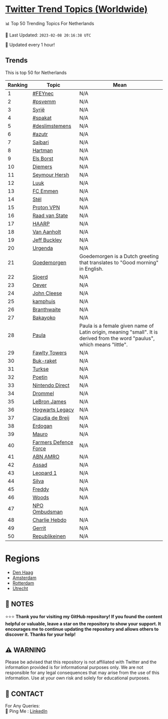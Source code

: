 [Twitter Trend Topics (Worldwide)](https://github.com/ErcinDedeoglu/Twitter-Trend-Topics)
==========


📊 Top 50 Trending Topics For Netherlands

📆 Last Updated: `2023-02-08 20:16:38 UTC`

🔧 Updated every 1 hour!


## Trends

This is top 50 for Netherlands

| Ranking | Topic | Mean |
| ------- | ------------ | ------------ |
| 1 | [#FEYnec](http://twitter.com/search?q=%23FEYnec) | N/A |
| 2 | [#psvemm](http://twitter.com/search?q=%23psvemm) | N/A |
| 3 | [Syrië](http://twitter.com/search?q=Syri%c3%ab) | N/A |
| 4 | [#spakat](http://twitter.com/search?q=%23spakat) | N/A |
| 5 | [#deslimstemens](http://twitter.com/search?q=%23deslimstemens) | N/A |
| 6 | [#azutr](http://twitter.com/search?q=%23azutr) | N/A |
| 7 | [Saibari](http://twitter.com/search?q=Saibari) | N/A |
| 8 | [Hartman](http://twitter.com/search?q=Hartman) | N/A |
| 9 | [Els Borst](http://twitter.com/search?q=Els+Borst) | N/A |
| 10 | [Diemers](http://twitter.com/search?q=Diemers) | N/A |
| 11 | [Seymour Hersh](http://twitter.com/search?q=Seymour+Hersh) | N/A |
| 12 | [Luuk](http://twitter.com/search?q=Luuk) | N/A |
| 13 | [FC Emmen](http://twitter.com/search?q=FC+Emmen) | N/A |
| 14 | [Stél](http://twitter.com/search?q=St%c3%a9l) | N/A |
| 15 | [Proton VPN](http://twitter.com/search?q=Proton+VPN) | N/A |
| 16 | [Raad van State](http://twitter.com/search?q=Raad+van+State) | N/A |
| 17 | [HAARP](http://twitter.com/search?q=HAARP) | N/A |
| 18 | [Van Aanholt](http://twitter.com/search?q=Van+Aanholt) | N/A |
| 19 | [Jeff Buckley](http://twitter.com/search?q=Jeff+Buckley) | N/A |
| 20 | [Urgenda](http://twitter.com/search?q=Urgenda) | N/A |
| 21 | [Goedemorgen](http://twitter.com/search?q=Goedemorgen) | Goedemorgen is a Dutch greeting that translates to "Good morning" in English. |
| 22 | [Sjoerd](http://twitter.com/search?q=Sjoerd) | N/A |
| 23 | [Oever](http://twitter.com/search?q=Oever) | N/A |
| 24 | [John Cleese](http://twitter.com/search?q=John+Cleese) | N/A |
| 25 | [kamphuis](http://twitter.com/search?q=kamphuis) | N/A |
| 26 | [Branthwaite](http://twitter.com/search?q=Branthwaite) | N/A |
| 27 | [Bakayoko](http://twitter.com/search?q=Bakayoko) | N/A |
| 28 | [Paula](http://twitter.com/search?q=Paula) | Paula is a female given name of Latin origin, meaning "small". It is derived from the word "paulus", which means "little". |
| 29 | [Fawlty Towers](http://twitter.com/search?q=Fawlty+Towers) | N/A |
| 30 | [Buk-raket](http://twitter.com/search?q=Buk-raket) | N/A |
| 31 | [Turkse](http://twitter.com/search?q=Turkse) | N/A |
| 32 | [Poetin](http://twitter.com/search?q=Poetin) | N/A |
| 33 | [Nintendo Direct](http://twitter.com/search?q=Nintendo+Direct) | N/A |
| 34 | [Drommel](http://twitter.com/search?q=Drommel) | N/A |
| 35 | [LeBron James](http://twitter.com/search?q=LeBron+James) | N/A |
| 36 | [Hogwarts Legacy](http://twitter.com/search?q=Hogwarts+Legacy) | N/A |
| 37 | [Claudia de Breij](http://twitter.com/search?q=Claudia+de+Breij) | N/A |
| 38 | [Erdogan](http://twitter.com/search?q=Erdogan) | N/A |
| 39 | [Mauro](http://twitter.com/search?q=Mauro) | N/A |
| 40 | [Farmers Defence Force](http://twitter.com/search?q=Farmers+Defence+Force) | N/A |
| 41 | [ABN AMRO](http://twitter.com/search?q=ABN+AMRO) | N/A |
| 42 | [Assad](http://twitter.com/search?q=Assad) | N/A |
| 43 | [Leopard 1](http://twitter.com/search?q=Leopard+1) | N/A |
| 44 | [Silva](http://twitter.com/search?q=Silva) | N/A |
| 45 | [Freddy](http://twitter.com/search?q=Freddy) | N/A |
| 46 | [Woods](http://twitter.com/search?q=Woods) | N/A |
| 47 | [NPO Ombudsman](http://twitter.com/search?q=NPO+Ombudsman) | N/A |
| 48 | [Charlie Hebdo](http://twitter.com/search?q=Charlie+Hebdo) | N/A |
| 49 | [Gerrit](http://twitter.com/search?q=Gerrit) | N/A |
| 50 | [Republikeinen](http://twitter.com/search?q=Republikeinen) | N/A |



# Regions

* [Den Haag](</Netherlands/Den Haag.md>)
* [Amsterdam](</Netherlands/Amsterdam.md>)
* [Rotterdam](</Netherlands/Rotterdam.md>)
* [Utrecht](</Netherlands/Utrecht.md>)



## 📝 NOTES

⭐⭐⭐ **Thank you for visiting my GitHub repository! If you found the content helpful or valuable, leave a star on the repository to show your support. It encourages me to continue updating the repository and allows others to discover it. Thanks for your help!**


## ⚠️ WARNING

Please be advised that this repository is not affiliated with Twitter and the information provided is for informational purposes only. We are not responsible for any legal consequences that may arise from the use of this information. Use at your own risk and solely for educational purposes.


## 📨 CONTACT

 For Any Queries:  
            🏓 Ping Me : [LinkedIn](https://www.linkedin.com/in/ercindedeoglu/)
